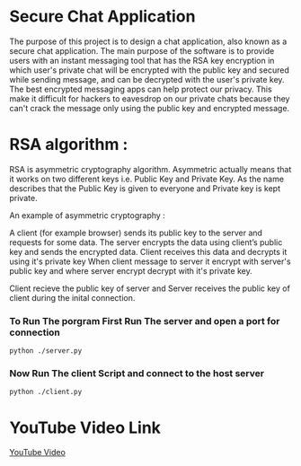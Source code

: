 # Secure Chat Application
The purpose of this project is to design a chat application, also known as a secure chat application. The main purpose of the software is to provide users with an instant messaging tool that has the RSA key encryption in which user's private chat will be encrypted with the public key and secured while sending message, and can be decrypted with the user's private key.
The best encrypted messaging apps can help protect our privacy. This make it difficult for hackers to eavesdrop on our private chats because they can't crack the message only using the public key and encrypted message.

# RSA algorithm :
RSA is  asymmetric cryptography algorithm. Asymmetric actually means that it works on two different keys i.e. Public Key and Private Key. As the name describes that the Public Key is given to everyone and Private key is kept private.

An example of asymmetric cryptography :

A client (for example browser) sends its public key to the server and requests for some data.
The server encrypts the data using client’s public key and sends the encrypted data.
Client receives this data and decrypts it using it's private key
When client message to server it encrypt with server's public key and where server encrypt decrypt with it's private key.

Client recieve the public key of server and Server receives the public key of client during the inital connection.
### To Run The porgram First Run The server and open a port for connection

``` 
python ./server.py
```
 ### Now Run The client Script and connect to the host server
``` 
python ./client.py
```
# YouTube Video Link
[YouTube Video](https://youtu.be/O1EOcG3VZxM)